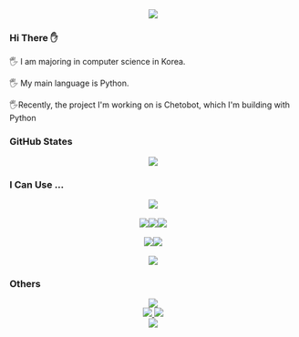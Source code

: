 <div align="center">
<img src="https://capsule-render.vercel.app/api?type=wave&color=4682B4&height=250&section=header&text=Park%20Jun%20Ha&fontSize=90&rotate=10&fontAlign=70&fontAlignY=35&fontColor=ffffff&animation=twinkling"/>
</div>


### Hi There :hand:  


:raised_hand_with_fingers_splayed: I am majoring in computer science in Korea.

:raised_hand_with_fingers_splayed: My main language is Python.

:raised_hand_with_fingers_splayed:Recently, the project I'm working on is Chetobot, which I'm building with Python 


### GitHub States


<div align="center">
<img src = "https://github-readme-stats.vercel.app/api?username=Cycrypto&show_icons=true&theme=vision-friendly-dark"/>
</div>


### I Can Use ...  


<div align="center">
<img src="https://img.shields.io/badge/Python-3776AB?style=for-the-badge&logo=python&logoColor=white"/><br><br><img src="https://img.shields.io/badge/JavaScript-323330?style=for-the-badge&logo=javascript&logoColor=F7DF1E"/><img src="https://img.shields.io/badge/C-00599C?style=for-the-badge&logo=c&logoColor=white"/><img src="https://img.shields.io/badge/Java-ED8B00?style=for-the-badge&logo=java&logoColor=white"/><br><br><img src="https://img.shields.io/badge/PHP-777BB4?style=for-the-badge&logo=php&logoColor=white"/><img src="https://img.shields.io/badge/MySQL-00000F?style=for-the-badge&logo=mysql&logoColor=white"><br><br><img src="  https://img.shields.io/badge/Windows-0078D6?style=for-the-badge&logo=windows&logoColor=white">
</div>

### Others


<div align="center">
    <a><img src= "https://github-readme-stats.vercel.app/api/top-langs/?username=Cycrypto&theme=blue-green"/></a><br>
<a href="https://hits.seeyoufarm.com">
<img src="https://hits.seeyoufarm.com/api/count/incr/badge.svg?url=https%3A%2F%2Fgithub.com%2FCycrypto%2Fhit-counter&count_bg=%23D4DD12&title_bg=%2379C83D&icon=googleanalytics.svg&icon_color=%23EBE4E4&title=hits&edge_flat=false"/>
</a>
<a> <img src = "https://gpvc.arturio.dev/Cycrypto"/></a><br>
</div>



<div align="center">
<img src="https://capsule-render.vercel.app/api?type=wave&color=CCBD37&height=150&section=footer&"/>
</div>

